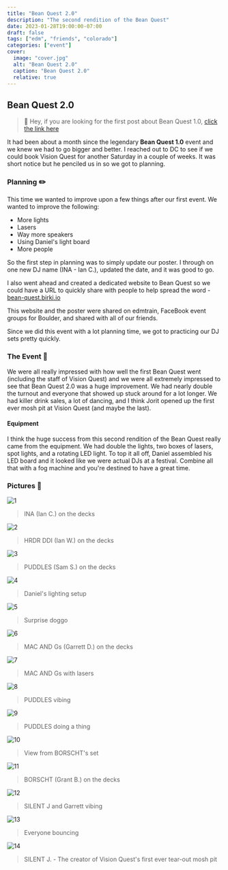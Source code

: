 ```yaml
---
title: "Bean Quest 2.0"
description: "The second rendition of the Bean Quest"
date: 2023-01-28T19:00:00-07:00
draft: false
tags: ["edm", "friends", "colorado"]
categories: ["event"]
cover:
  image: "cover.jpg"
  alt: "Bean Quest 2.0"
  caption: "Bean Quest 2.0"
  relative: true
---
```


## Bean Quest 2.0

> 👋 Hey, if you are looking for the first post about Bean Quest 1.0, [click the link here](/posts/bean-quest-1)

It had been about a month since the legendary **Bean Quest 1.0** event and we knew we had to go bigger and better. I reached out to DC to see if we could book Vision Quest for another Saturday in a couple of weeks. It was short notice but he penciled us in so we got to planning.

### Planning ✏️

This time we wanted to improve upon a few things after our first event. We wanted to improve the following:

- More lights
- Lasers
- Way more speakers
- Using Daniel's light board
- More people

So the first step in planning was to simply update our poster. I through on one new DJ name (INA - Ian C.), updated the date, and it was good to go.

I also went ahead and created a dedicated website to Bean Quest so we could have a URL to quickly share with people to help spread the word - [bean-quest.birki.io](https://bean-quest.birki.io/)

This website and the poster were shared on edmtrain, FaceBook event groups for Boulder, and shared with all of our friends.

Since we did this event with a lot planning time, we got to practicing our DJ sets pretty quickly.

### The Event 🥳

We were all really impressed with how well the first Bean Quest went (including the staff of Vision Quest) and we were all extremely impressed to see that Bean Quest 2.0 was a huge improvement. We had nearly double the turnout and everyone that showed up stuck around for a lot longer. We had killer drink sales, a lot of dancing, and I think Jorit opened up the first ever mosh pit at Vision Quest (and maybe the last).

#### Equipment

I think the huge success from this second rendition of the Bean Quest really came from the equipment. We had double the lights, two boxes of lasers, spot lights, and a rotating LED light. To top it all off, Daniel assembled his LED board and it looked like we were actual DJs at a festival. Combine all that with a fog machine and you're destined to have a great time.

### Pictures 📸

![1](1.jpg)

> INA (Ian C.) on the decks

![2](2.jpg)

> HRDR DDI (Ian W.) on the decks

![3](3.jpg)

> PUDDLES (Sam S.) on the decks

![4](4.jpg)

> Daniel's lighting setup

![5](5.jpg)

> Surprise doggo

![6](6.jpg)

> MAC AND Gs (Garrett D.) on the decks

![7](7.jpg)

> MAC AND Gs with lasers

![8](8.jpg)

> PUDDLES vibing

![9](9.jpg)

> PUDDLES doing a thing

![10](10.jpg)

> View from BORSCHT's set

![11](11.jpg)

> BORSCHT (Grant B.) on the decks

![12](12.jpg)

> SILENT J and Garrett vibing

![13](13.jpg)

> Everyone bouncing

![14](14.jpg)

> SILENT J. - The creator of Vision Quest's first ever tear-out mosh pit
